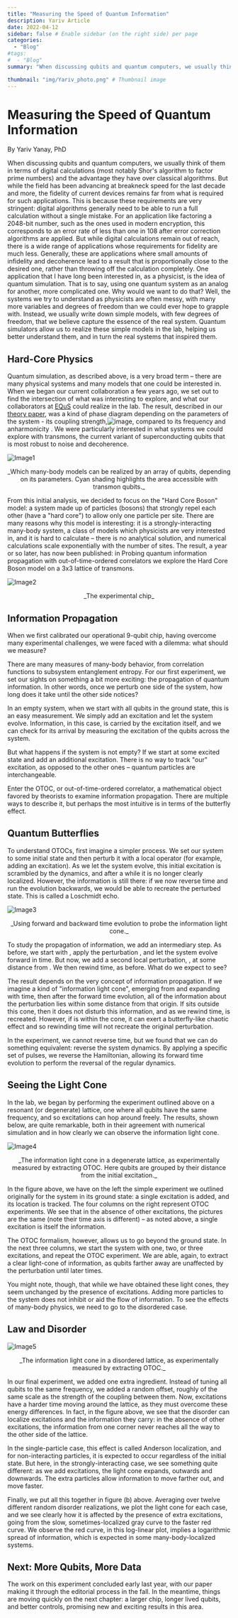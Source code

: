 ```yaml
---
title: "Measuring the Speed of Quantum Information"
description: Yariv Article
date: 2022-04-12
sidebar: false # Enable sidebar (on the right side) per page
categories:
  - "Blog"
#tags:
#  - "Blog"
summary: "When discussing qubits and quantum computers, we usually think of them in terms of digital calculations (most notably Shor's algorithm to factor prime numbers) and the advantage they have over classical algorithms. But while the field has been advancing at breakneck speed for the last decade and more, the fidelity of current devices remains far from what is required for such applications. This is because these requirements are very stringent: digital algorithms generally need to be able to run a full calculation without a single mistake. For an application like factoring a 2048-bit number, such as the ones used in modern encryption, this corresponds to an error rate of less than one in 10<sup>8</sup> after error correction algorithms are applied. Read more!"

thumbnail: "img/Yariv_photo.png" # Thumbnail image
---
```

# Measuring the Speed of Quantum Information #

By Yariv Yanay, PhD

When discussing qubits and quantum computers, we usually think of them in terms of digital calculations (most notably Shor's algorithm to factor prime numbers) and the advantage they have over classical algorithms. But while the field has been advancing at breakneck speed for the last decade and more, the fidelity of current devices remains far from what is required for such applications. This is because these requirements are very stringent: digital algorithms generally need to be able to run a full calculation without a single mistake. For an application like factoring a 2048-bit number, such as the ones used in modern encryption, this corresponds to an error rate of less than one in 108  after error correction algorithms are applied.
But while digital calculations remain out of reach, there is a wide range of applications whose requirements for fidelity are much less. Generally, these are applications where small amounts of infidelity and decoherence lead to a result that is proportionally close to the desired one, rather than throwing off the calculation completely. One application that I have long been interested in, as a physicist, is the idea of quantum simulation. That is to say, using one quantum system as an analog for another, more complicated one.
Why would we want to do that? Well, the systems we try to understand as physicists are often messy, with many more variables and degrees of freedom than we could ever hope to grapple with. Instead, we usually write down simple models, with few degrees of freedom, that we believe capture the essence of the real system. Quantum simulators allow us to realize these simple models in the lab, helping us better understand them, and in turn the real systems that inspired them.

## Hard-Core Physics ##
Quantum simulation, as described above, is a very broad term – there are many physical systems and many models that one could be interested in. When we began our current collaboration a few years ago, we set out to find the intersection of what was interesting to explore, and what our collaborators at [EQuS](https://equs.mit.edu/) could realize in the lab.
The result, described in our [theory paper](https://doi.org/10.1038/s41534-020-0269-1), was a kind of phase diagram depending on the parameters of the system - its coupling strength,![image](https://user-images.githubusercontent.com/85365118/163075193-87e6d5eb-d0e2-4044-90aa-a39141e76354.png), compared to its frequency   and anharmonicity  . We were particularly interested in what systems we could explore with transmons, the current variant of superconducting qubits that is most robust to noise and decoherence.

![Image1](/content/img/Yariv_image1.png)

<div align="center">_Which many-body models can be realized by an array of qubits, depending on its parameters. Cyan shading highlights the area accessible with transmon qubits._</div>

From this initial analysis, we decided to focus on the "Hard Core Boson" model: a system made up of particles (bosons) that strongly repel each other (have a "hard core") to allow only one particle per site. There are many reasons why this model is interesting: it is a strongly-interacting many-body system, a class of models which physicists are very interested in, and it is hard to calculate – there is no analytical solution, and numerical calculations scale exponentially with the number of sites.
The result, a year or so later, has now been published: in Probing quantum information propagation with out-of-time-ordered correlators we explore the Hard Core Boson model on a 3x3 lattice of transmons.
 
![Image2](/content/img/Yariv_image2.png)
 
<div align="center">_The experimental chip_</div>

## Information Propagation ##
When we first calibrated our operational 9-qubit chip, having overcome many experimental challenges, we were faced with a dilemma: what should we measure?

There are many measures of many-body behavior, from correlation functions to subsystem entanglement entropy. For our first experiment, we set our sights on something a bit more exciting: the propagation of quantum information. In other words, once we perturb one side of the system, how long does it take until the other side notices?

In an empty system, when we start with all qubits in the ground state, this is an easy measurement. We simply add an excitation and let the system evolve. Information, in this case, is carried by the excitation itself, and we can check for its arrival by measuring the excitation of the qubits across the system.

But what happens if the system is not empty? If we start at some excited state and add an additional excitation. There is no way to track "our" excitation, as opposed to the other ones – quantum particles are interchangeable.

Enter the OTOC, or out-of-time-ordered correlator, a mathematical object favored by theorists to examine information propagation. There are multiple ways to describe it, but perhaps the most intuitive is in terms of the butterfly effect.

## Quantum Butterflies ##
To understand OTOCs, first imagine a simpler process. We set our system to some initial state   and then perturb it with a local operator   (for example, adding an excitation). As we let the system evolve, this initial excitation is scrambled by the dynamics, and after a while it is no longer clearly localized. However, the information is still there: if we now reverse time and run the evolution backwards, we would be able to recreate the perturbed state. This is called a Loschmidt echo.

![Image3](/content/img/Yariv_image3.png)

<div align="center">_Using forward and backward time evolution to probe the information light cone._</div>

To study the propagation of information, we add an intermediary step. As before, we start with  , apply the perturbation  , and let the system evolve forward in time. But now, we add a second local perturbation,  , at some distance from  . We then rewind time, as before. What do we expect to see?

The result depends on the very concept of information propagation. If we imagine a kind of "information light cone", emerging from   and expanding with time, then after the forward time evolution, all of the information about the perturbation lies within some distance from that origin. If   sits outside this cone, then it does not disturb this information, and as we rewind time,   is recreated. However, if   is within the cone, it can exert a butterfly-like chaotic effect and so rewinding time will not recreate the original   perturbation.

In the experiment, we cannot reverse time, but we found that we can do something equivalent: reverse the system dynamics. By applying a specific set of pulses, we reverse the Hamiltonian, allowing its forward time evolution to perform the reversal of the regular dynamics.

## Seeing the Light Cone ##
In the lab, we began by performing the experiment outlined above on a resonant (or degenerate) lattice, one where all qubits have the same frequency, and so excitations can hop around freely. The results, shown below, are quite remarkable, both in their agreement with numerical simulation and in how clearly we can observe the information light cone.

![Image4](/content/img/Yariv_image4.png)
 
<div align="center">_The information light cone in a degenerate lattice, as experimentally measured by extracting OTOC. Here qubits are grouped by their distance from the initial excitation._</div>

In the figure above, we have on the left the simple experiment we outlined originally for the system in its ground state: a single excitation is added, and its location is tracked. The four columns on the right represent OTOC experiments. We see that in the absence of other excitations, the pictures are the same (note their time axis is different) – as noted above, a single excitation is itself the information.

The OTOC formalism, however, allows us to go beyond the ground state. In the next three columns, we start the system with one, two, or three excitations, and repeat the OTOC experiment. We are able, again, to extract a clear light-cone of information, as qubits farther away are unaffected by the perturbation until later times.

You might note, though, that while we have obtained these light cones, they seem unchanged by the presence of excitations. Adding more particles to the system does not inhibit or aid the flow of information. To see the effects of many-body physics, we need to go to the disordered case.

## Law and Disorder ##

![Image5](/content/img/Yariv_image5.png)

<div align="center">_The information light cone in a disordered lattice, as experimentally measured by extracting OTOC._</div>

In our final experiment, we added one extra ingredient. Instead of tuning all qubits to the same frequency, we added a random offset, roughly of the same scale as the strength of the coupling between them. Now, excitations have a harder time moving around the lattice, as they must overcome these energy differences. In fact, in the figure above, we see that the disorder can localize excitations and the information they carry: in the absence of other excitations, the information from one corner never reaches all the way to the other side of the lattice.

In the single-particle case, this effect is called Anderson localization, and for non-interacting particles, it is expected to occur regardless of the initial state. But here, in the strongly-interacting case, we see something quite different: as we add excitations, the light cone expands, outwards and downwards. The extra particles allow information to move farther out, and move faster.

Finally, we put all this together in figure (b) above. Averaging over twelve different random disorder realizations, we plot the light cone for each case, and we see clearly how it is affected by the presence of extra excitations, going from the slow, sometimes-localized gray curve to the faster red curve. We observe the red curve, in this log-linear plot, implies a logarithmic spread of information, which is expected in some many-body-localized systems.

## Next: More Qubits, More Data ##
The work on this experiment concluded early last year, with our paper making it through the editorial process in the fall. In the meantime, things are moving quickly on the next chapter: a larger chip, longer lived qubits, and better controls, promising new and exciting results in this area.
